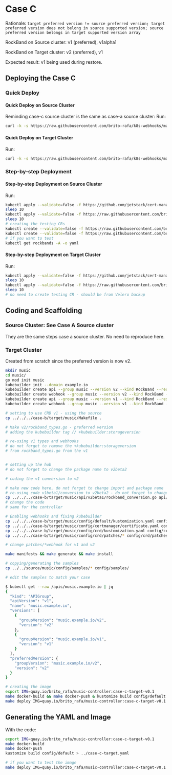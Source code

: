 # Case C

Rationale: `target preferred version != source preferred version; target preferred version does not belong in source supported version; source preferred version belongs in target supported version array`

RockBand on Source cluster: v1 (preferred), v1alpha1

RockBand on Target cluster: v2 (preferred), v1

Expected result: v1 being used during restore.


## Deploying the Case C

### Quick Deploy

#### Quick Deploy on Source Cluster

Reminding case-c source cluster is the same as case-a source cluster:
Run:

```bash
curl -k -s https://raw.githubusercontent.com/brito-rafa/k8s-webhooks/master/examples-for-projectvelero/case-c/source-cluster.sh | bash
```

#### Quick Deploy on Target Cluster

Run:

```bash
curl -k -s https://raw.githubusercontent.com/brito-rafa/k8s-webhooks/master/examples-for-projectvelero/case-c/target-cluster.sh | bash
```

### Step-by-step Deployment

#### Step-by-step Deployment on Source Cluster

Run:

```bash
kubectl apply --validate=false -f https://github.com/jetstack/cert-manager/releases/download/v1.0.3/cert-manager.yaml
sleep 10
kubectl apply --validate=false -f https://raw.githubusercontent.com/brito-rafa/k8s-webhooks/master/examples-for-projectvelero/case-a/source/case-a-source.yaml
sleep 10
# creating the testing CRs
kubectl create --validate=false -f https://raw.githubusercontent.com/brito-rafa/k8s-webhooks/master/examples-for-projectvelero/case-a/source/music/config/samples/music_v1_rockband.yaml
kubectl create --validate=false -f https://raw.githubusercontent.com/brito-rafa/k8s-webhooks/master/examples-for-projectvelero/case-a/source/music/config/samples/music_v1alpha1_rockband.yaml
# if you want to test
kubectl get rockbands -A -o yaml
```


#### Step-by-step Deployment on Target Cluster

Run:

```bash
kubectl apply --validate=false -f https://github.com/jetstack/cert-manager/releases/download/v1.0.3/cert-manager.yaml
sleep 10
kubectl apply --validate=false -f https://raw.githubusercontent.com/brito-rafa/k8s-webhooks/master/examples-for-projectvelero/case-c/target/case-c-target-manually-.yaml
sleep 10
# no need to create testing CR - should be from Velero backup
```

## Coding and Scaffolding

### Source Cluster: See Case A Source cluster

They are the same steps case a source cluster. No need to reproduce here. 

### Target Cluster

Created from scratch since the preferred version is now v2.

```bash
mkdir music
cd music/
go mod init music
kubebuilder init --domain example.io
kubebuilder create api --group music --version v2 --kind RockBand --resource=true --controller=true
kubebuilder create webhook --group music --version v2 --kind RockBand --defaulting --programmatic-validation
kubebuilder create api --group music --version v1 --kind RockBand --resource=true --controller=false
kubebuilder create webhook --group music --version v1 --kind RockBand --conversion

# setting to use CRD v1 - using the source
cp ../../../case-b/target/music/Makefile .

# Make v2/rockband_types.go - preferred version
# adding the kubebuilder tag // +kubebuilder:storageversion

# re-using v1 types and webhooks
# do not forget to remove the +kubebuilder:storageversion
# from rockband_types.go from the v1


# setting up the hub
# do not forget to change the package name to v2beta2

# coding the v1 conversion to v2

# make new code here, do not forget to change import and package name
# re-using code v1beta1/conversion to v2beta2 - do not forget to change the package name
cp ../../../case-b/target/music/api/v2beta1/rockband_conversion.go api/v1/
# change the code
# same for the controller

# Enabling webhooks and fixing kubebuilder
cp ../../../case-b/target/music/config/default/kustomization.yaml config/default/kustomization.yaml
cp ../../../case-b/target/music/config/certmanager/certificate.yaml config/certmanager/certificate.yaml 
cp ../../../case-b/target/music/config/crd/kustomization.yaml config/crd/kustomization.yaml
cp ../../../case-b/target/music/config/crd/patches/* config/crd/patches/

# change patches/*webhook for v1 and v2

make manifests && make generate && make install

# copying/generating the samples
cp ../../source/music/config/samples/* config/samples/

# edit the samples to match your case

$ kubectl get --raw /apis/music.example.io | jq
{
  "kind": "APIGroup",
  "apiVersion": "v1",
  "name": "music.example.io",
  "versions": [
    {
      "groupVersion": "music.example.io/v2",
      "version": "v2"
    },
    {
      "groupVersion": "music.example.io/v1",
      "version": "v1"
    }
  ],
  "preferredVersion": {
    "groupVersion": "music.example.io/v2",
    "version": "v2"
  }
}

# creating the image
export IMG=quay.io/brito_rafa/music-controller:case-c-target-v0.1
make docker-build && make docker-push & kustomize build config/default > ../case-c-target.yaml
make deploy IMG=quay.io/brito_rafa/music-controller:case-c-target-v0.1
```


## Generating the YAML and Image

With the code:
```bash
export IMG=quay.io/brito_rafa/music-controller:case-c-target-v0.1
make docker-build
make docker-push
kustomize build config/default > ../case-c-target.yaml

# if you want to test the image 
make deploy IMG=quay.io/brito_rafa/music-controller:case-c-target-v0.1
```